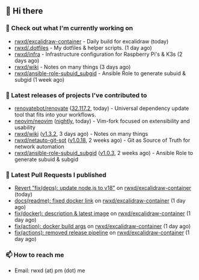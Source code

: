 ## 👋 Hi there

### 👷 Check out what I'm currently working on


- [rwxd/excalidraw-container](https://github.com/rwxd/excalidraw-container) - Daily build for excalidraw (today)
- [rwxd/.dotfiles](https://github.com/rwxd/.dotfiles) - My dotfiles &amp; helper scripts. (1 day ago)
- [rwxd/infra](https://github.com/rwxd/infra) - Infrastructure configuration for Raspberry Pi&#39;s &amp; K3s (2 days ago)
- [rwxd/wiki](https://github.com/rwxd/wiki) - Notes on many things (3 days ago)
- [rwxd/ansible-role-subuid_subgid](https://github.com/rwxd/ansible-role-subuid_subgid) - Ansible Role to generate subuid &amp; subgid (1 week ago)

### 🔭 Latest releases of projects I've contributed to


- [renovatebot/renovate](https://github.com/renovatebot/renovate) ([32.117.2](https://github.com/renovatebot/renovate/releases/tag/32.117.2), today) - Universal dependency update tool that fits into your workflows.
- [neovim/neovim](https://github.com/neovim/neovim) ([nightly](https://github.com/neovim/neovim/releases/tag/nightly), today) - Vim-fork focused on extensibility and usability
- [rwxd/wiki](https://github.com/rwxd/wiki) ([v1.3.2](https://github.com/rwxd/wiki/releases/tag/v1.3.2), 3 days ago) - Notes on many things
- [rwxd/netauto-git-sot](https://github.com/rwxd/netauto-git-sot) ([v1.0.18](https://github.com/rwxd/netauto-git-sot/releases/tag/v1.0.18), 2 weeks ago) - Git as Source of Truth for network automation
- [rwxd/ansible-role-subuid_subgid](https://github.com/rwxd/ansible-role-subuid_subgid) ([v1.0.3](https://github.com/rwxd/ansible-role-subuid_subgid/releases/tag/v1.0.3), 2 weeks ago) - Ansible Role to generate subuid &amp; subgid

### 🔨 Latest Pull Requests I published


- [Revert &#34;fix(deps): update node.js to v18&#34;](https://github.com/rwxd/excalidraw-container/pull/11) on [rwxd/excalidraw-container](https://github.com/rwxd/excalidraw-container) (today)
- [docs(readme): fixed docker link](https://github.com/rwxd/excalidraw-container/pull/8) on [rwxd/excalidraw-container](https://github.com/rwxd/excalidraw-container) (1 day ago)
- [fix(docker): description &amp; latest image](https://github.com/rwxd/excalidraw-container/pull/7) on [rwxd/excalidraw-container](https://github.com/rwxd/excalidraw-container) (1 day ago)
- [fix(action): docker build args](https://github.com/rwxd/excalidraw-container/pull/6) on [rwxd/excalidraw-container](https://github.com/rwxd/excalidraw-container) (1 day ago)
- [fix(actions): removed release pipeline](https://github.com/rwxd/excalidraw-container/pull/3) on [rwxd/excalidraw-container](https://github.com/rwxd/excalidraw-container) (1 day ago)

### 📫 How to reach me

- Email: rwxd (at) pm (dot) me
